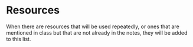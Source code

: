 # Resources

When there are resources that will be used repeatedly, or ones that are mentioned in class but that are not already in the notes, they will be added to this list.
